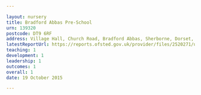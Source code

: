 ```yaml
---

layout: nursery
title: Bradford Abbas Pre-School
urn: 139320
postcode: DT9 6RF
address: Village Hall, Church Road, Bradford Abbas, Sherborne, Dorset, DT9 6RF
latestReportUrl: https://reports.ofsted.gov.uk/provider/files/2520271/urn/139320.pdf
teaching: 1
development: 1
leadership: 1
outcomes: 1
overall: 1
date: 19 October 2015

---
```

